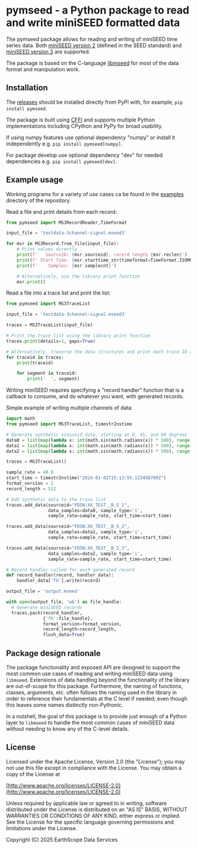 # pymseed - a Python package to read and write miniSEED formatted data

The pymseed package allows for reading and writing of miniSEED
time series data.  Both [miniSEED version 2](https://fdsn.org/pdf/SEEDManual_V2.4.pdf)
(defined in the SEED standard) and [miniSEED version 3](https://docs.fdsn.org/projects/miniseed3)
are supported.

The package is based on the C-language [libmseed](https://earthscope.github.io/libmseed)
for most of the data format and manipulation work.

## Installation

The [releases](https://pypi.org/project/pymseed/) should be installed
directly from PyPI with, for example, `pip install pymseed`.

The package is built using [CFFI](https://cffi.readthedocs.io/) and supports
multiple Python implementations including CPython and PyPy for broad usability.

If using numpy features use optional dependency "numpy" or install it independently
e.g. `pip install pymseed[numpy]`.

For package develop use optional dependency "dev" for needed dependencies
e.g. `pip install pymseed[dev]`.

## Example usage

Working programs for a variety of use cases ca be found in the
[examples](https://github.com/EarthScope/pymseed/tree/main/examples) directory of the repository.

Read a file and print details from each record:
```Python
from pymseed import MS3RecordReader,TimeFormat

input_file = 'testdata-3channel-signal.mseed3'

for msr in MS3Record.from_file(input_file):
    # Print values directly
    print(f'   SourceID: {msr.sourceid}, record length {msr.reclen}')
    print(f' Start Time: {msr.starttime_str(timeformat=TimeFormat.ISOMONTHDAY_SPACE_Z)}')
    print(f'    Samples: {msr.samplecnt}')

    # Alternatively, use the library print function
    msr.print()
```

Read a file into a trace list and print the list:
```Python
from pymseed import MS3TraceList

input_file = 'testdata-3channel-signal.mseed3'

traces = MS3TraceList(input_file)

# Print the trace list using the library print function
traces.print(details=1, gaps=True)

# Alternatively, traverse the data structures and print each trace ID and segment
for traceid in traces:
    print(traceid)

    for segment in traceid:
        print('  ', segment)
```

Writing miniSEED requires specifying a "record handler" function that is
a callback to consume, and do whatever you want, with generated records.

Simple example of writing multiple channels of data:
```Python
import math
from pymseed import MS3TraceList, timestr2nstime

# Generate synthetic sinusoid data, starting at 0, 45, and 90 degrees
data0 = list(map(lambda x: int(math.sin(math.radians(x)) * 500), range(0, 500)))
data1 = list(map(lambda x: int(math.sin(math.radians(x)) * 500), range(45, 500 + 45)))
data2 = list(map(lambda x: int(math.sin(math.radians(x)) * 500), range(90, 500 + 90)))

traces = MS3TraceList()

sample_rate = 40.0
start_time = timestr2nstime("2024-01-01T15:13:55.123456789Z")
format_version = 2
record_length = 512

# Add synthetic data to the trace list
traces.add_data(sourceid="FDSN:XX_TEST__B_S_1",
                data_samples=data0, sample_type='i',
                sample_rate=sample_rate, start_time=start_time)

traces.add_data(sourceid="FDSN:XX_TEST__B_S_2",
                data_samples=data1, sample_type='i',
                sample_rate=sample_rate, start_time=start_time)

traces.add_data(sourceid="FDSN:XX_TEST__B_S_3",
                data_samples=data2, sample_type='i',
                sample_rate=sample_rate, start_time=start_time)

# Record handler called for each generated record
def record_handler(record, handler_data):
    handler_data['fh'].write(record)

output_file = 'output.mseed'

with open(output_file, 'wb') as file_handle:
  # Generate miniSEED records
  traces.pack(record_handler,
              {'fh':file_handle},
              format_version=format_version,
              record_length=record_length,
              flush_data=True)
```

## Package design rationale

The package functionality and exposed API are designed to support the most
common use cases of reading and writing miniSEED data using `libmseed`.
Extensions of data handling beyond the functionality of the library are
out-of-scope for this package.  Furthermore, the naming of functions, classes,
arguments, etc. often follows the naming used in the library in order to
reference their fundamentals at the C level if needed; even though this leaves
some names distinctly non-Pythonic.

In a nutshell, the goal of this package is to provide just enough of a Python
layer to `libmseed` to handle the most common cases of miniSEED data without
needing to know any of the C-level details.

## License

Licensed under the Apache License, Version 2.0 (the "License");
you may not use this file except in compliance with the License.
You may obtain a copy of the License at

[http://www.apache.org/licenses/LICENSE-2.0](http://www.apache.org/licenses/LICENSE-2.0)

Unless required by applicable law or agreed to in writing, software
distributed under the License is distributed on an "AS IS" BASIS,
WITHOUT WARRANTIES OR CONDITIONS OF ANY KIND, either express or implied.
See the License for the specific language governing permissions and
limitations under the License.

Copyright (C) 2025 EarthScope Data Services
